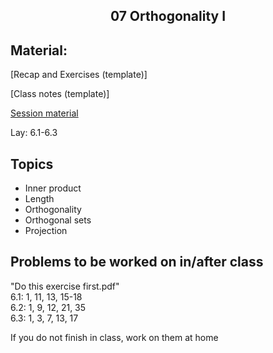 <h2 align="center">07 Orthogonality I</h2>

## Material:

[Recap and Exercises (template)]

[Class notes (template)]

[Session material](https://viaucdk-my.sharepoint.com/:f:/g/personal/rib_viauc_dk/EsTiRlgRBLpMku31mwnbViIBHTOgpvFeUWhBaN0WGJJMkA?e=KYrKvB)

<p>Lay:&nbsp;​​​6.1-6.3</p>

## Topics
<ul>
 <li>​Inner product</li>
 <li>Length</li>
 <li>Orthogonality</li>
 <li>Orthogonal sets</li>
 <li>Projection</li>
</ul>

## Problems to be worked on in/after class

<p>"Do this exercise first.pdf"&nbsp;<br />
6.1: 1, 11, 13, 15-18 &nbsp;<br />
6.2: 1, 9, 12, 21, 35 &nbsp;&nbsp;&nbsp;&nbsp;&nbsp;<br />
6.3: 1, 3, 7, 13, 17 &nbsp;&nbsp;&nbsp;<br />

If you do not finish in class, work on them at home</p>

